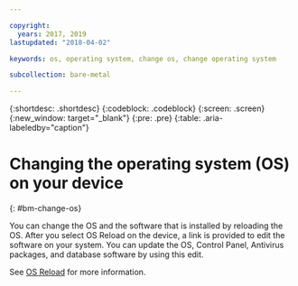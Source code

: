 ```yaml
---

copyright:
  years: 2017, 2019
lastupdated: "2018-04-02"

keywords: os, operating system, change os, change operating system

subcollection: bare-metal

---
```


{:shortdesc: .shortdesc}
{:codeblock: .codeblock}
{:screen: .screen}
{:new_window: target="_blank"}
{:pre: .pre}
{:table: .aria-labeledby="caption"}


# Changing the operating system (OS) on your device
{: #bm-change-os}

You can change the OS and the software that is installed by reloading the OS. After you select OS Reload on the device, a link is provided to edit the software on your system. You can update the OS, Control Panel, Antivirus packages, and database software by using this edit.

See [OS Reload](/docs/software?topic=software-reloading-the-os) for more information.
